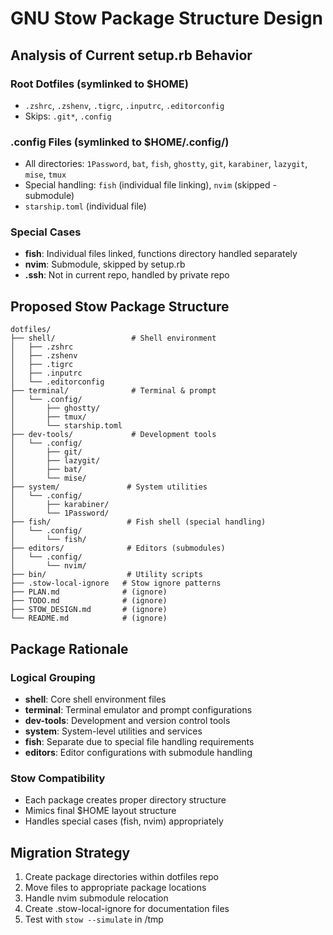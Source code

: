 # GNU Stow Package Structure Design

## Analysis of Current setup.rb Behavior

### Root Dotfiles (symlinked to $HOME)
- `.zshrc`, `.zshenv`, `.tigrc`, `.inputrc`, `.editorconfig`
- Skips: `.git*`, `.config`

### .config Files (symlinked to $HOME/.config/)  
- All directories: `1Password`, `bat`, `fish`, `ghostty`, `git`, `karabiner`, `lazygit`, `mise`, `tmux`
- Special handling: `fish` (individual file linking), `nvim` (skipped - submodule)
- `starship.toml` (individual file)

### Special Cases
- **fish**: Individual files linked, functions directory handled separately
- **nvim**: Submodule, skipped by setup.rb  
- **.ssh**: Not in current repo, handled by private repo

## Proposed Stow Package Structure

```
dotfiles/
├── shell/                 # Shell environment
│   ├── .zshrc
│   ├── .zshenv
│   ├── .tigrc
│   ├── .inputrc
│   └── .editorconfig
├── terminal/              # Terminal & prompt
│   └── .config/
│       ├── ghostty/
│       ├── tmux/
│       └── starship.toml
├── dev-tools/             # Development tools
│   └── .config/
│       ├── git/
│       ├── lazygit/
│       ├── bat/
│       └── mise/
├── system/               # System utilities
│   └── .config/
│       ├── karabiner/
│       └── 1Password/
├── fish/                 # Fish shell (special handling)
│   └── .config/
│       └── fish/
├── editors/              # Editors (submodules)
│   └── .config/
│       └── nvim/
├── bin/                  # Utility scripts
├── .stow-local-ignore   # Stow ignore patterns
├── PLAN.md              # (ignore)
├── TODO.md              # (ignore)
├── STOW_DESIGN.md       # (ignore)
└── README.md            # (ignore)
```

## Package Rationale

### Logical Grouping
- **shell**: Core shell environment files
- **terminal**: Terminal emulator and prompt configurations  
- **dev-tools**: Development and version control tools
- **system**: System-level utilities and services
- **fish**: Separate due to special file handling requirements
- **editors**: Editor configurations with submodule handling

### Stow Compatibility
- Each package creates proper directory structure
- Mimics final $HOME layout structure
- Handles special cases (fish, nvim) appropriately

## Migration Strategy

1. Create package directories within dotfiles repo
2. Move files to appropriate package locations
3. Handle nvim submodule relocation
4. Create .stow-local-ignore for documentation files
5. Test with `stow --simulate` in /tmp